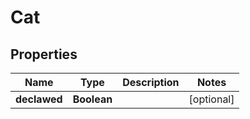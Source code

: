 

# Cat


## Properties

| Name | Type | Description | Notes |
|------------ | ------------- | ------------- | -------------|
|**declawed** | **Boolean** |  |  [optional] |


